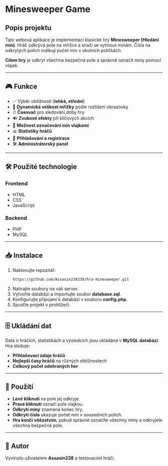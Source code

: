 # Minesweeper Game

## Popis projektu
Tato webová aplikace je implementací klasické hry **Minesweeper (Hledání min)**. Hráč odkrývá pole na mřížce a snaží se vyhnout minám. Čísla na odkrytých polích indikují počet min v okolních políčkách. 

**Cílem hry** je odkrýt všechna bezpečná pole a správně označit miny pomocí vlajek.

---

## 🎮 Funkce
- ✅ Výběr obtížnosti (**lehká, střední**)
- 📏 **Dynamická velikost mřížky** podle rozlišení obrazovky
- ⏱ **Časovač** pro sledování doby hry
- 🔊 **Zvukové efekty** při klíčových akcích
- 🚩 **Možnost označování min vlajkami**
- 📊 **Statistiky hráčů**
- 🔐 **Přihlašování a registrace**
- 🛠 **Administrátorský panel**

---

## 🛠 Použité technologie
### **Frontend**
- HTML
- CSS
- JavaScript

### **Backend**
- PHP
- MySQL

---

## 📥 Instalace
1. Naklonujte repozitář:
   ```sh
   https://github.com/Assasin238238/hra-minesweeper.git
   ```
2. Nahrajte soubory na váš server.
3. Vytvořte databázi a importujte soubor **database.sql**.
4. Konfigurujte připojení k databázi v souboru **config.php**.
5. Spusťte projekt v prohlížeči.

---

## 🗄 Ukládání dat
Data o hráčích, statistikách a výsledcích jsou ukládána v **MySQL databázi**. Hra sleduje:
- **Přihlašovací údaje hráčů**
- **Nejlepší časy hráčů** na různých obtížnostech
- **Celkový počet odehraných her**

---

## 🎯 Použití
- **Levé kliknutí** na pole jej odkryje.
- **Pravé kliknutí** označí pole vlajkou.
- **Odkrytí miny** znamená konec hry.
- **Odkrytí čísla** ukazuje počet min v sousedních polích.
- **Hra končí vítězstvím**, pokud správně označíte všechny miny a odkryjete všechna bezpečná pole.

---

## 👤 Autor
Vyvinuto uživatelem **Assasin238** a testovacími hráči.
